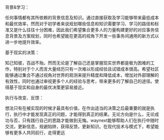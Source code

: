 


背景&学习：

任何事情都有其所依赖的背景信息及知识。通过直接获取及学习能够带来最低成本和最优效率，然而对于初学者来说规划哪些信息和知识需要学习、学习的路径和标准又是什么往往十分困难，因此我们希望集合更多人的力量构建更好的对应事务信息背景及方案规划，同时也希望能在更高的视角下开发一些事务间通用的新方式以进一步地提升效率。


基于现实的决策：

知己知彼，百战不殆。然而无论是了解自己还是掌握现实世界都是极为困难的工作，特别对于个人而言大量经历只有一次难以形成经验且试错成本很高。希望社区能够通过集合不通过视角对世界的观测来提升精度和降低成本，增加对外部理解的有效性，同时也通过审视更多个人的经验与思考，带来更多的了解自己的途径。使得基于现实和自身的最优决策更容易接近。

执行与改变、反馈：

想法只有在被实现的时候才最具有价值，在作出适当的决策之后最重要的就是执行，执行中才能发现真正的问题，才能得到真正的结果。无论方向是什么，无论成功与否，只有践行自己的思路才能做到无悔。waynext能够帮助人们在执行中随时交流，更新信息，规避陷阱，获得反馈，更新知识。在现代技术与模式下，希望能够有更多人共同前行，走得更远